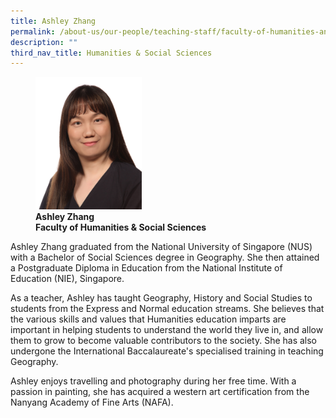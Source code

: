 ```yaml
---
title: Ashley Zhang
permalink: /about-us/our-people/teaching-staff/faculty-of-humanities-and-social-sciences/ashley-zhang/
description: ""
third_nav_title: Humanities & Social Sciences
---
```

<figure>
<img style="width:40%" src="/images/hssashley-zhang.jpg">
<figcaption> <strong>Ashley Zhang<br>
Faculty of Humanities &amp; Social Sciences</strong> </figcaption>
</figure>

Ashley Zhang graduated from the National University of Singapore (NUS) with a Bachelor of Social Sciences degree in Geography. She then attained a Postgraduate Diploma in Education from the National Institute of Education (NIE), Singapore.

  

As a teacher, Ashley has taught Geography, History and Social Studies to students from the Express and Normal education streams. She believes that the various skills and values that Humanities education imparts are important in helping students to understand the world they live in, and allow them to grow to become valuable contributors to the society. She has also undergone the International Baccalaureate's specialised training in teaching Geography.

  

Ashley enjoys travelling and photography during her free time. With a passion in painting, she has acquired a western art certification from the Nanyang Academy of Fine Arts (NAFA).
